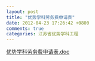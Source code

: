 ```yaml
---
layout: post
title: "优势学科劳务费申请表"
date: 2012-04-23 17:26:42 +0800
comments: true
categories: 江苏省优势学科工程
---
```


[优势学科劳务费申请表.doc](../../downloads/201242319136174.doc)



